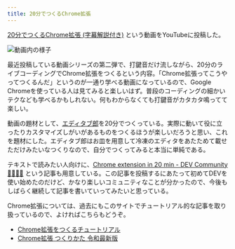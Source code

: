 ```yaml
---
title: 20分でつくるChrome拡張
---
```

[20分でつくるChrome拡張 (字幕解説付き)](https://www.youtube.com/watch?v=B5wdRcv-zQA&ab_channel=r7kamura) という動画をYouTubeに投稿した。

![](https://lh3.googleusercontent.com/docs/ADP-6oFP7hMmoYAEV73F8_ekIBwLLaSnnazZIVrg6aJsgGTZDjC_JEO3GoY7E1_gy2_hhi-1gZ-Oi09xNE70mMh61eUEmkLaoqs3KLooluVkQtV4EB1hzmljgOLFMEVLaF64ruawLwtVPoWxruJeccYppsoDlmkkWWAS5HBStG-IL1EKIQth9XOOdjjJ_Bcqpy08KbDxVs_MjN3zsJNmM3GOwr6QghzNvyxGZC9vAy7JJGG5knKNcDTxcKbHY5V9HSZLLJP8jJ01KnwN_65NhYZo8API38R1859NK5vbdZEZvmWOJ7MVQBYb0dTIhwGwFCiIBSPvEp5Pgo2s_UE0WcoNGGcUEmEkrjVg0Cuontgx8QTDTSY1aCwNfVOvl1JX-1N5GF3f23q7Sqn0al3B1xz0P2Z6_heLGiPeW2wfWmjRSraGjKwy3tGAs68455rjTiC5YfavQzanDJc12ySlOMM31lBcpAlOZjTOxGeqlvWrlFixsQmTxyHipKLqatU52SXWgsmdV5dL_i9CKr5I-Q8cUcM_73_UXFJ05yvABcjbNjgbVm0wn5Rkew5btAcylqMjJBo0mV-Ph2v8iKeeXY3y-y8iRj8ZQ5N8eYWDzELFv3x2xtVL6dkPjdKiucGJCdmhqkpGF9vqLSuLJ4fbe4W8UepUFsRWYBma9uNepOegN7Hyq_dsY-paWsNGhlNRerNP6gy-kswOMLSYPr4VfKqYczDlNpagK5uwE9NJPJed0kf-sqBDbXEXp3URtryS6dZwOV6KuSlaMfS8k2PSmwdxOkO8lLNsLwnp81rSVTlfyU6WdJmzaqZ4iTX2xNal4a0oS6v09KDRI6TeS8EKBT67GUUG5UJXlJNSM7IIOws85ZkOFWoOjeUzvGeQ8YsqNwfYJy9lDNw-yjovBsTyAAE9ME6zUtRrzHXGd4XyBgePoVtLzzlVCQVj1fPr2u7KeiYqUmL7yeHerowWH_uWdegwUHniLCIzjT4u49lyagPBpegVsAl-iLjTdwDOFGxYP4PCLwfpWDbPfnTZh9fckFLZEMii-hvsvnVtFH9ediF6kMC6IJOOF5D10OCwD_clVOF91r7ykhuQKRaHpBik9VO0JTOZKC4AMMnbNa-JF5I8udAO8RzEy7LNBuq18XOSIT4i0gl5B7H4kY81pDpvIo0EYNZ7Mpupl_Hmsvj8dX68PKpmQDrHhh-79RqkzIebSGTBrmW7AYRVm8Wt6VZQ3kja-kCz5TbkWbiSvQUdFEreX0dXHqZU3A "動画内の様子")

最近投稿している動画シリーズの第二弾で、打鍵音だけ流しながら、20分のライブコーディングでChrome拡張をつくるという内容。「Chrome拡張ってこうやってつくるんだ」というのが一通り学べる動画になっているので、Google Chromeを使っている人は見てみると楽しいはず。普段のコーディングの細かいテクなども学べるかもしれない。何もわからなくても打鍵音がカタカタ鳴ってて楽しい。

動画の題材として、[エディタブ郎](https://r7kamura.com/articles/2022-07-17-editabro)を20分でつくっている。実際に動いて役に立ったりカスタマイズしがいがあるものをつくるほうが楽しいだろうと思い、これを題材にした。エディタブ郎はお皿を用意して冷凍のエディタをあたためて載せただけみたいなつくりなので、自分でつくってみると本当に単純である。

テキストで読みたい人向けに、[Chrome extension in 20 min - DEV Community 👩‍💻👨‍💻](https://dev.to/r7kamura/chrome-extension-in-20-minutes-47ej) という記事も用意している。この記事を投稿するにあたって初めてDEVを使い始めたのだけど、かなり楽しいコミュニティなことが分かったので、今後もしばらく継続して記事を書いていってみたいと思っている。

Chrome拡張については、過去にもこのサイトでチュートリアル的な記事を取り扱っているので、よければこちらもどうぞ。

*   [Chrome拡張をつくるチュートリアル](https://r7kamura.com/articles/2022-05-18-learn-chrome-extention-in-y-minutes)
*   [Chrome拡張 つくりかた 令和最新版](https://r7kamura.com/articles/2022-05-07-chrome-extension-dev-2022)
